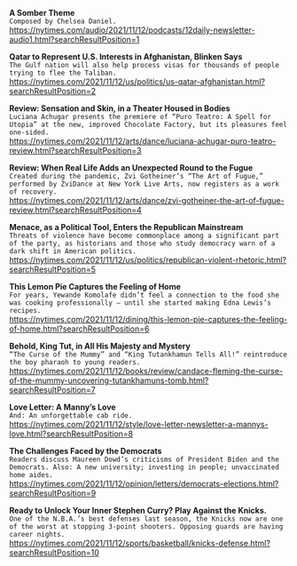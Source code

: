 **A Somber Theme**\
`Composed by Chelsea Daniel.`\
https://nytimes.com/audio/2021/11/12/podcasts/12daily-newsletter-audio1.html?searchResultPosition=1

**Qatar to Represent U.S. Interests in Afghanistan, Blinken Says**\
`The Gulf nation will also help process visas for thousands of people trying to flee the Taliban.`\
https://nytimes.com/2021/11/12/us/politics/us-qatar-afghanistan.html?searchResultPosition=2

**Review: Sensation and Skin, in a Theater Housed in Bodies**\
`Luciana Achugar presents the premiere of “Puro Teatro: A Spell for Utopia” at the new, improved Chocolate Factory, but its pleasures feel one-sided.`\
https://nytimes.com/2021/11/12/arts/dance/luciana-achugar-puro-teatro-review.html?searchResultPosition=3

**Review: When Real Life Adds an Unexpected Round to the Fugue**\
`Created during the pandemic, Zvi Gotheiner’s “The Art of Fugue,” performed by ZviDance at New York Live Arts, now registers as a work of recovery.`\
https://nytimes.com/2021/11/12/arts/dance/zvi-gotheiner-the-art-of-fugue-review.html?searchResultPosition=4

**Menace, as a Political Tool, Enters the Republican Mainstream**\
`Threats of violence have become commonplace among a significant part of the party, as historians and those who study democracy warn of a dark shift in American politics.`\
https://nytimes.com/2021/11/12/us/politics/republican-violent-rhetoric.html?searchResultPosition=5

**This Lemon Pie Captures the Feeling of Home**\
`For years, Yewande Komolafe didn’t feel a connection to the food she was cooking professionally — until she started making Edna Lewis’s recipes.`\
https://nytimes.com/2021/11/12/dining/this-lemon-pie-captures-the-feeling-of-home.html?searchResultPosition=6

**Behold, King Tut, in All His Majesty and Mystery**\
`“The Curse of the Mummy” and “King Tutankhamun Tells All!” reintroduce the boy pharaoh to young readers.`\
https://nytimes.com/2021/11/12/books/review/candace-fleming-the-curse-of-the-mummy-uncovering-tutankhamuns-tomb.html?searchResultPosition=7

**Love Letter: A Manny’s Love**\
`And: An unforgettable cab ride.`\
https://nytimes.com/2021/11/12/style/love-letter-newsletter-a-mannys-love.html?searchResultPosition=8

**The Challenges Faced by the Democrats**\
`Readers discuss Maureen Dowd’s criticisms of President Biden and the Democrats. Also: A new university; investing in people; unvaccinated home aides.`\
https://nytimes.com/2021/11/12/opinion/letters/democrats-elections.html?searchResultPosition=9

**Ready to Unlock Your Inner Stephen Curry? Play Against the Knicks.**\
`One of the N.B.A.’s best defenses last season, the Knicks now are one of the worst at stopping 3-point shooters. Opposing guards are having career nights.`\
https://nytimes.com/2021/11/12/sports/basketball/knicks-defense.html?searchResultPosition=10

